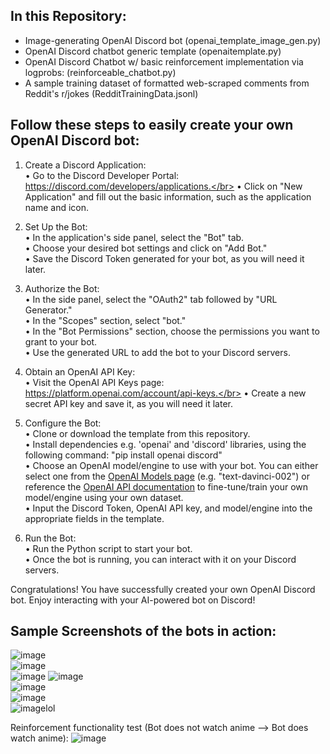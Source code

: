 ## In this Repository:
- Image-generating OpenAI Discord bot (openai_template_image_gen.py) </br>
- OpenAI Discord chatbot generic template (openaitemplate.py)</br>
- OpenAI Discord Chatbot w/ basic reinforcement implementation via logprobs: (reinforceable_chatbot.py) </br>
- A sample training dataset of formatted web-scraped comments from Reddit's r/jokes (RedditTrainingData.jsonl) </br>

## Follow these steps to easily create your own OpenAI Discord bot:

1. Create a Discord Application:</br>
• Go to the Discord Developer Portal: https://discord.com/developers/applications.</br>
• Click on "New Application" and fill out the basic information, such as the application name and icon.</br>

2. Set Up the Bot:</br>
• In the application's side panel, select the "Bot" tab.</br>
• Choose your desired bot settings and click on "Add Bot."</br>
• Save the Discord Token generated for your bot, as you will need it later.</br>

3. Authorize the Bot:</br>
• In the side panel, select the "OAuth2" tab followed by "URL Generator."</br>
• In the "Scopes" section, select "bot."</br>
• In the "Bot Permissions" section, choose the permissions you want to grant to your bot.</br>
• Use the generated URL to add the bot to your Discord servers.</br>

4. Obtain an OpenAI API Key:</br>
• Visit the OpenAI API Keys page: https://platform.openai.com/account/api-keys.</br>
• Create a new secret API key and save it, as you will need it later.</br>

5. Configure the Bot:</br>
• Clone or download the template from this repository.</br>
• Install dependencies e.g. 'openai' and 'discord' libraries, using the following command: "pip install openai discord"</br>
• Choose an OpenAI model/engine to use with your bot. You can either select one from the [OpenAI Models page](https://platform.openai.com/docs/models) (e.g. "text-davinci-002") or reference the [OpenAI API documentation](https://platform.openai.com/docs/api-reference) to fine-tune/train your own model/engine using your own dataset.</br>
• Input the Discord Token, OpenAI API key, and model/engine into the appropriate fields in the template.</br>

6. Run the Bot:</br>
• Run the Python script to start your bot.</br>
• Once the bot is running, you can interact with it on your Discord servers.</br>

Congratulations! You have successfully created your own OpenAI Discord bot. Enjoy interacting with your AI-powered bot on Discord!

## Sample Screenshots of the bots in action:
![image](https://user-images.githubusercontent.com/97141856/232136077-f46d58f5-2543-42e2-b563-2bb3bc3721f3.png)</br>
![image](https://user-images.githubusercontent.com/97141856/232140360-30bcc745-58da-4002-a5f1-913482bb7c66.png)</br>
![image](https://user-images.githubusercontent.com/97141856/232141544-bcc695b9-05e5-40c9-8371-51585bb7ee91.png)
![image](https://user-images.githubusercontent.com/97141856/232142257-338d62fe-2e99-40e9-ae92-9ee6932b45f6.png)</br>
![image](https://user-images.githubusercontent.com/97141856/232173908-812449e1-1b7a-48e0-b02a-8392ef97b5db.png)</br>
![image](https://user-images.githubusercontent.com/97141856/232136475-e73a064b-1890-410e-9b84-1ae3ae82ff64.png)</br>
![image](https://user-images.githubusercontent.com/97141856/232136640-5f126203-4b2b-4b2b-b0e9-21bb631203f0.png)lol</br>

Reinforcement functionality test (Bot does not watch anime --> Bot does watch anime): 
![image](https://user-images.githubusercontent.com/97141856/228354274-85183eef-9703-4f58-bc7c-5ec33e56c006.png)
